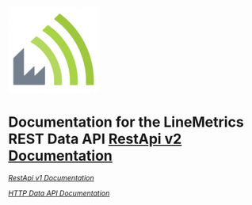 ![LineMetrics!](logo.png "LineMetrics")

Documentation for the LineMetrics REST Data API
[RestApi v2 Documentation](https://rest-api-doc.linemetrics.com/v2)
=============

*[RestApi v1 Documentation](https://rest-api-doc.linemetrics.com/v1)*

*[HTTP Data API Documentation](https://github.com/LineMetrics/Rest-Api-Docu/blob/master/LineMetricsHTTPDATA-APIDocumentation-131114-1526-18.pdf?raw=true)*
